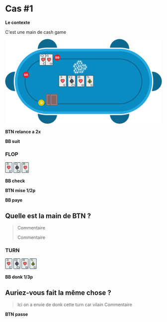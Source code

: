 # Cas #1

**Le contexte**

C'est une main de cash game

![](../img/pkr/2018-07-30-donk-turn.svg)

**BTN relance a 2x**

**BB suit**

### FLOP
<img src="../img/pkr/2018-07-30-donk-turn-flop.png" width="15%" height="15%" />

**BB check**

**BTN mise 1/2p**

**BB paye**

## Quelle est la main de BTN ?
> Commentaire
>
> Commentaire

### TURN
<img src="../img/pkr/2018-07-30-donk-turn-turn.png" width="20%" height="20%" />

**BB donk 1/3p**

## Auriez-vous fait la même chose ?
> Ici on a envie de donk cette turn car vilain 
> Commentaire

**BTN passe**
<!--stackedit_data:
eyJoaXN0b3J5IjpbMjE0MDQ4MDk5MCwtMTQ5NzkxNTUxNiwyMD
A3MTAwNzgzLC0xMjY5NTk5NjkwLDQwOTY4NzcxOSw2ODE0OTQ0
NjEsLTMzOTYxMDg2NSwtODIwNjQ2MTU5LDU1NjQ4MTE3NV19
-->